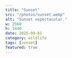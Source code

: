```yaml
---
title: "Sunset"
src: "/photos/sunset.webp"
alt: "Sunset espectacular."
w: 2560
h: 1440
date: 2025-09-01
category: wildlife
tags: [sunset]
featured: true
---
```


